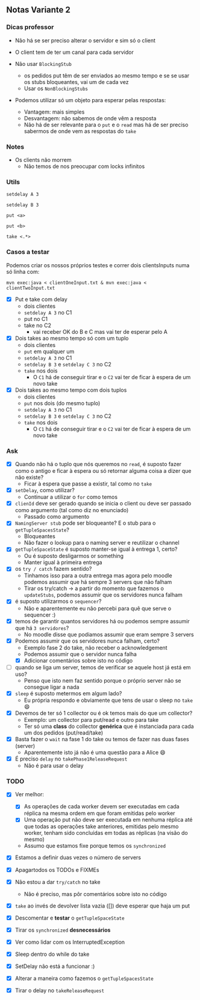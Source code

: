 ## Notas Variante 2

### Dicas professor

- Não há se ser preciso alterar o servidor e sim só o client
- O client tem de ter um canal para cada servidor
- Não usar `BlockingStub`
  - os pedidos put têm de ser enviados ao mesmo tempo e se se usar os stubs bloqueantes, vai um de cada vez
  - Usar os `NonBlockingStubs`


- Podemos utilizar só um objeto para esperar pelas respostas:
  - Vantagem: mais simples
  - Desvantagem: não sabemos de onde vêm a resposta 
  - Não há de ser relevante para o `put` e o `read` mas há de ser preciso sabermos de onde vem as respostas do `take`

### Notes

- Os clients não morrem
  - Não temos de nos preocupar com locks infinitos

### Utils

`setdelay A 3`

`setdelay B 3`

`put <a>`

`put <b>`

`take <.*>`

### Casos a testar

Podemos criar os nossos próprios testes e correr dois clientsInputs numa só linha com:
```
mvn exec:java < clientOneInput.txt & mvn exec:java < clientTwoInput.txt
```

- [X] Put e take com delay
  - dois clientes
  - `setdelay A 3` no C1
  - put no C1
  - take no C2
    - vai receber OK do B e C mas vai ter de esperar pelo A
- [X] Dois takes ao mesmo tempo só com um tuplo
  - dois clientes
  - `put` em qualquer um
  - `setdelay A 3` no C1
  - `setdelay B 3` e `setdelay C 3` no C2
  - `take` nos dois
    - O `C1` há de conseguir tirar e o `C2` vai ter de ficar à espera de um novo take
- [X] Dois takes ao mesmo tempo com dois tuplos
  - dois clientes
  - `put` nos dois (do mesmo tuplo)
  - `setdelay A 3` no C1
  - `setdelay B 3` e `setdelay C 3` no C2
  - `take` nos dois
    - O `C1` há de conseguir tirar e o `C2` vai ter de ficar à espera de um novo take

### Ask 

- [X] Quando não há o tuplo que nós queremos no `read`, é suposto fazer como o antigo e ficar à espera ou só retornar alguma coisa a dizer que não existe?
  - Ficar à espera que passe a existir, tal como no `take`
- [X] `setDelay`, como utilizar?
  - Continuar a utilizar o `for` como temos
- [X] `clienId` deve ser gerado quando se inicia o client ou deve ser passado como argumento (tal como diz no enunciado)
  - Passado como argumento
- [X] `NamingServer stub` pode ser bloqueante? E o stub para o `getTupleSpacesState`?
  - Bloqueantes
  - Não fazer o lookup para o naming server e reutilizar o channel
- [X] `getTupleSpaceState` é suposto manter-se igual à entrega 1, certo?
  - Ou é suposto desligarmos or something
  - Manter igual à primeira entrega
- [X] os `try / catch` fazem sentido?
  - Tinhamos isso para a outra entrega mas agora pelo moodle podemos assumir que há sempre 3 servers que não falham
  - Tirar os try/catch -> a partir do momento que fazemos o `updateStubs`, podemos assumir que os servidores nunca falham
- [X] é suposto utilizarmos o `sequencer`?
  - Não e aparentemente eu não percebi para quê que serve o sequencer :)
- [X] temos de garantir quantos servidores há ou podemos sempre assumir que há `3 servidores`?
  - No moodle disse que podiamos assumir que eram sempre 3 servers
- [X] Podemos assumir que os servidores nunca falham, certo?
  - Exemplo fase 2 do take, não receber o acknowledgement
  - Podemos assumir que o servidor nunca falha
  - [X] Adicionar comentários sobre isto no código
- [ ] quando se liga um server, temos de verificar se aquele host já está em uso?
  - Penso que isto nem faz sentido porque o próprio server não se consegue ligar a nada
- [X] `sleep` é suposto metermos em algum lado?
  - Eu própria respondo e obviamente que tens de usar o sleep no `take` :smile: 
- [X] Devemos de ter só 1 collector ou é ok temos mais do que um collector?
  - Exemplo: um collector para put/read e outro para take
  - Ter só uma **class** do collector **genérica** que é instanciada para cada um dos pedidos (put/read/take)
- [X] Basta fazer o `wait` na fase 1 do take ou temos de fazer nas duas fases (server)
  - Aparentemente isto já não é uma questão para a Alice :smile: 
- [X] É preciso `delay` no `takePhase1ReleaseRequest`
  - Não é para usar o delay

### TODO

- [X] Ver melhor:
  - [X] As operações de cada worker devem ser executadas em cada réplica na mesma ordem em que foram emitidas pelo worker
  - [X] Uma operação put não deve ser executada em nenhuma réplica até que todas as operações take anteriores, emitidas pelo mesmo worker, tenham sido concluídas em todas as réplicas (na visão do mesmo)
  - Assumo que estamos fixe porque temos os `synchronized`

- [X] Estamos a definir duas vezes o número de servers
- [X] Apagartodos os TODOs e FIXMEs
- [X] Não estou a dar `try/catch` no take
  - Não é preciso, mas pôr comentários sobre isto no código
- [X] `take` ao invés de devolver lista vazia ([]) deve esperar que haja um put
- [X] Descomentar e **testar** o `getTupleSpaceState`
- [X] Tirar os `synchronized` **desnecessários**
- [X] Ver como lidar com os InterruptedException
- [X] Sleep dentro do while do take
- [X] SetDelay não está a funcionar :)
- [X] Alterar a maneira como fazemos o `getTupleSpacesState`
- [X] Tirar o delay no `takeReleaseRequest`
